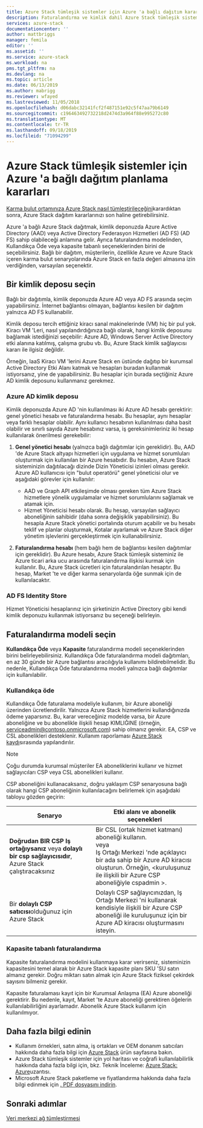 ```yaml
---
title: Azure Stack tümleşik sistemler için Azure 'a bağlı dağıtım kararları | Microsoft Docs
description: Faturalandırma ve kimlik dahil Azure Stack tümleşik sistemlerin Azure 'a bağlı dağıtımları için dağıtım planlama kararlarını belirleme.
services: azure-stack
documentationcenter: ''
author: mattbriggs
manager: femila
editor: ''
ms.assetid: ''
ms.service: azure-stack
ms.workload: na
pms.tgt_pltfrm: na
ms.devlang: na
ms.topic: article
ms.date: 06/13/2019
ms.author: mabrigg
ms.reviewer: wfayed
ms.lastreviewed: 11/05/2018
ms.openlocfilehash: d06dabc32141fcf2f487151e92c5f47aa79b6149
ms.sourcegitcommit: c196463492732218d2474d3a964f88e995272c80
ms.translationtype: MT
ms.contentlocale: tr-TR
ms.lasthandoff: 09/18/2019
ms.locfileid: "71094299"
---
```

# <a name="azure-connected-deployment-planning-decisions-for-azure-stack-integrated-systems"></a>Azure Stack tümleşik sistemler için Azure 'a bağlı dağıtım planlama kararları
[Karma bulut ortamınıza Azure Stack nasıl tümleştirileceğini](azure-stack-connection-models.md)karardıktan sonra, Azure Stack dağıtım kararlarınızı son haline getirebilirsiniz.

Azure 'a bağlı Azure Stack dağıtmak, kimlik deponuzda Azure Active Directory (AAD) veya Active Directory Federasyon Hizmetleri (AD FS) (AD FS) sahip olabileceği anlamına gelir. Ayrıca faturalandırma modelinden, Kullandıkça Öde veya kapasite tabanlı seçeneklerinden birini de seçebilirsiniz. Bağlı bir dağıtım, müşterilerin, özellikle Azure ve Azure Stack içeren karma bulut senaryolarında Azure Stack en fazla değeri almasına izin verdiğinden, varsayılan seçenektir.

## <a name="choose-an-identity-store"></a>Bir kimlik deposu seçin
Bağlı bir dağıtımla, kimlik deponuzda Azure AD veya AD FS arasında seçim yapabilirsiniz. İnternet bağlantısı olmayan, bağlantısı kesilen bir dağıtım yalnızca AD FS kullanabilir.

Kimlik deposu tercih ettiğiniz kiracı sanal makinelerinde (VM) hiç bir pul yok. Kiracı VM 'Leri, nasıl yapılandırdığınıza bağlı olarak, hangi kimlik deposunu bağlamak istediğinizi seçebilir: Azure AD, Windows Server Active Directory etki alanına katılmış, çalışma grubu vb. Bu, Azure Stack kimlik sağlayıcısı kararı ile ilgisiz değildir.

Örneğin, IaaS Kiracı VM 'lerini Azure Stack en üstünde dağıtıp bir kurumsal Active Directory Etki Alanı katmak ve hesapları buradan kullanmak istiyorsanız, yine de yapabilirsiniz. Bu hesaplar için burada seçtiğiniz Azure AD kimlik deposunu kullanmanız gerekmez.

### <a name="azure-ad-identity-store"></a>Azure AD kimlik deposu
Kimlik deponuzda Azure AD 'nin kullanılması iki Azure AD hesabı gerektirir: genel yönetici hesabı ve faturalandırma hesabı. Bu hesaplar, aynı hesaplar veya farklı hesaplar olabilir. Aynı kullanıcı hesabının kullanılması daha basit olabilir ve sınırlı sayıda Azure hesabınız varsa, iş gereksinimleriniz iki hesap kullanılarak önerilmesi gerekebilir:

1. **Genel yönetici hesabı** (yalnızca bağlı dağıtımlar için gereklidir). Bu, AAD 'de Azure Stack altyapı hizmetleri için uygulama ve hizmet sorumluları oluşturmak için kullanılan bir Azure hesabıdır. Bu hesabın, Azure Stack sisteminizin dağıtılacağı dizinde Dizin Yöneticisi izinleri olması gerekir. Azure AD kullanıcısı için "bulut operatörü" genel yöneticisi olur ve aşağıdaki görevler için kullanılır:

    - AAD ve Graph API etkileşimde olması gereken tüm Azure Stack hizmetlere yönelik uygulamalar ve hizmet sorumlularını sağlamak ve atamak için.
    - Hizmet Yöneticisi hesabı olarak. Bu hesap, varsayılan sağlayıcı aboneliğinin sahibidir (daha sonra değişiklik yapabilirsiniz). Bu hesapla Azure Stack yönetici portalında oturum açabilir ve bu hesabı teklif ve planlar oluşturmak, Kotalar ayarlamak ve Azure Stack diğer yönetim işlevlerini gerçekleştirmek için kullanabilirsiniz.

2. **Faturalandırma hesabı** (hem bağlı hem de bağlantısı kesilen dağıtımlar için gereklidir). Bu Azure hesabı, Azure Stack tümleşik sisteminiz ile Azure ticari arka ucu arasında faturalandırma ilişkisi kurmak için kullanılır. Bu, Azure Stack ücretleri için faturalandırılan hesaptır. Bu hesap, Market 'te ve diğer karma senaryolarda öğe sunmak için de kullanılacaktır.

### <a name="ad-fs-identity-store"></a>AD FS Identity Store
Hizmet Yöneticisi hesaplarınız için şirketinizin Active Directory gibi kendi kimlik deponuzu kullanmak istiyorsanız bu seçeneği belirleyin.  

## <a name="choose-a-billing-model"></a>Faturalandırma modeli seçin
**Kullandıkça Öde** veya **Kapasite** faturalandırma modeli seçeneklerinden birini belirleyebilirsiniz. Kullandıkça Öde faturalandırma modeli dağıtımları, en az 30 günde bir Azure bağlantısı aracılığıyla kullanımı bildirebilmelidir. Bu nedenle, Kullandıkça Öde faturalandırma modeli yalnızca bağlı dağıtımlar için kullanılabilir.  

### <a name="pay-as-you-use"></a>Kullandıkça öde
Kullandıkça Öde faturalama modeliyle kullanım, bir Azure aboneliği üzerinden ücretlendirilir. Yalnızca Azure Stack hizmetlerini kullandığınızda ödeme yaparsınız. Bu, karar vereceğiniz modelde varsa, bir Azure aboneliğine ve bu abonelikle ilişkili hesap KIMLIĞINE (örneğin, serviceadmin@contoso.onmicrosoft.com) sahip olmanız gerekir. EA, CSP ve CSL abonelikleri desteklenir. Kullanım raporlaması [Azure Stack kaydı](azure-stack-registration.md)sırasında yapılandırılır.

> [!NOTE]
> Çoğu durumda kurumsal müşteriler EA aboneliklerini kullanır ve hizmet sağlayıcıları CSP veya CSL abonelikleri kullanır.

CSP aboneliğini kullanacaksanız, doğru yaklaşım CSP senaryosuna bağlı olarak hangi CSP aboneliğinin kullanılacağını belirlemek için aşağıdaki tabloyu gözden geçirin:

|Senaryo|Etki alanı ve abonelik seçenekleri|
|-----|-----|
|**Doğrudan BIR CSP Iş ortağıysanız** veya **dolaylı bir csp sağlayıcısıdır**, Azure Stack çalıştıracaksınız|Bir CSL (ortak hizmet katmanı) aboneliği kullanın.<br>     veya<br>Iş Ortağı Merkezi 'nde açıklayıcı bir ada sahip bir Azure AD kiracısı oluşturun. Örneğin, &lt;kuruluşunuz ile ilişkili bir Azure CSP aboneliğiyle cspadmin >.|
|Bir **dolaylı CSP satıcısı**olduğunuz için Azure Stack|Dolaylı CSP sağlayıcınızdan, Iş Ortağı Merkezi 'ni kullanarak kendisiyle ilişkili bir Azure CSP aboneliği ile kuruluşunuz için bir Azure AD kiracısı oluşturmasını isteyin.|

### <a name="capacity-based-billing"></a>Kapasite tabanlı faturalandırma
Kapasite faturalandırma modelini kullanmaya karar verirseniz, sisteminizin kapasitesini temel alarak bir Azure Stack kapasite planı SKU 'SU satın almanız gerekir. Doğru miktarı satın almak için Azure Stack fiziksel çekirdek sayısını bilmeniz gerekir.

Kapasite faturalaması kayıt için bir Kurumsal Anlaşma (EA) Azure aboneliği gerektirir. Bu nedenle, kayıt, Market 'te Azure aboneliği gerektiren öğelerin kullanılabilirliğini ayarlamadır. Abonelik Azure Stack kullanım için kullanılmıyor.

## <a name="learn-more"></a>Daha fazla bilgi edinin
- Kullanım örnekleri, satın alma, iş ortakları ve OEM donanım satıcıları hakkında daha fazla bilgi için [Azure Stack](https://azure.microsoft.com/overview/azure-stack/) ürün sayfasına bakın.
- Azure Stack tümleşik sistemler için yol haritası ve coğrafi kullanılabilirlik hakkında daha fazla bilgi için, bkz. Teknik İnceleme: [Azure Stack: Azure](https://azure.microsoft.com/resources/azure-stack-an-extension-of-azure/)uzantısı. 
- Microsoft Azure Stack paketleme ve fiyatlandırma hakkında daha fazla bilgi edinmek için [. PDF dosyasını indirin](https://azure.microsoft.com/mediahandler/files/resourcefiles/5bc3f30c-cd57-4513-989e-056325eb95e1/Azure-Stack-packaging-and-pricing-datasheet.pdf). 

## <a name="next-steps"></a>Sonraki adımlar
[Veri merkezi ağ tümleştirmesi](azure-stack-network.md)